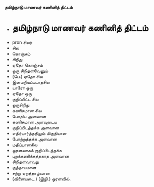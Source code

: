 **தமிழ்நாடு மாணவர் கணினித் திட்டம்**
- # தமிழ்நாடு மாணவர் கணினித் திட்டம்
- pron சிலர்
- சில
- கொஞ்சம்
- சிறிது
- ஏதோ கொஞ்சம்
- ஒரு சிறிதளவேனும்
- (பெ.) ஏதோ சில
- இனமறியப்படாதசில
- யாரோ ஒரு
- ஏதோ ஒரு
- குறிப்பிட்ட சில
- ஒருசிறிது
- கணிசமான சில
- போதிய அளவான
- கணிசமான அளவுடைய
- குறிப்பிடத்தக்க அளவான
- எதிர்பார்த்ததிலும் மிகுதியான
- போற்றத்தக்க அளவான
- மதிப்பானசில
- ஒரளவாகக் குறிப்பிடத்தக்க
- புறக்கணிக்கத்தகாத அளவான
- சிறிதளவாவது
- குத்தாயமான
- சற்று ஏறத்தாழ்வான
- (வினையடை.) (இழி.) ஓரளவில்.

